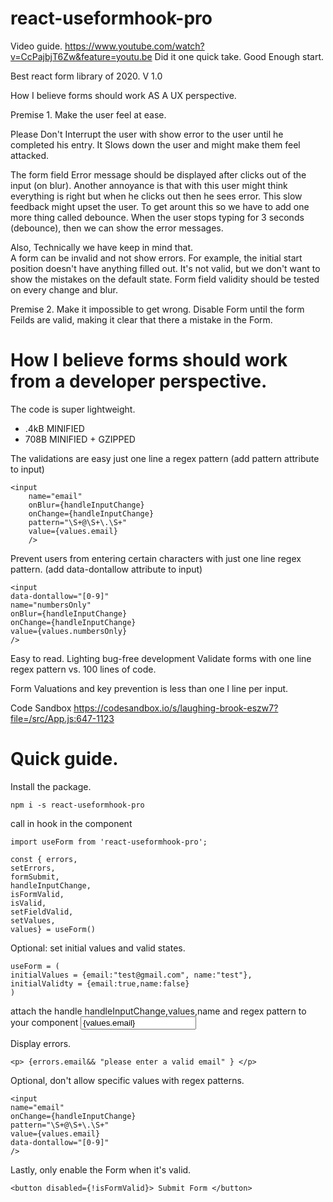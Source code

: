 


# react-useformhook-pro

Video guide. https://www.youtube.com/watch?v=CcPajbjT6Zw&feature=youtu.be
Did it one quick take. Good Enough start. 

Best react form library of 2020. V 1.0 

How I believe forms should work AS A UX perspective.  

Premise 1. Make the user feel at ease.

Please Don't Interrupt the user with show error to the user until he completed his entry. It Slows down the user and might make them feel attacked.  

The form field Error message should be displayed after clicks out of the input (on blur).
Another annoyance is that with this user might think everything is right but when he clicks out then he sees error. This slow feedback might upset the user. To get arount this  so we have to add one more thing called debounce.  When the user stops typing for 3 seconds (debounce), then we can show the error messages.  
 
Also, Technically  we have keep in mind that.  
A form can be invalid and not show errors. For example, the initial start position doesn't have anything filled out. It's not valid, but we don't want to show the mistakes on the default state. Form field validity should be tested on every change and blur.

Premise 2. Make it impossible to get wrong.
Disable Form until the form Feilds are valid, making it clear that there a mistake in the Form. 



# How I believe forms should work from a developer perspective. 

 The code is super lightweight. 

- .4kB MINIFIED 
- 708B MINIFIED + GZIPPED

The validations are easy just one line a regex pattern (add pattern attribute to input)

    <input
    	name="email"
    	onBlur={handleInputChange}
    	onChange={handleInputChange}
    	pattern="\S+@\S+\.\S+"
    	value={values.email}
    	/>

Prevent users from entering certain characters with just one line regex pattern. (add data-dontallow attribute to input)

    <input
    data-dontallow="[0-9]"
    name="numbersOnly"
    onBlur={handleInputChange}
    onChange={handleInputChange}
    value={values.numbersOnly}
    />

 Easy to read. Lighting bug-free development
 Validate forms with one line regex pattern vs. 100 lines of code.

Form Valuations and key prevention is less than one l line per input. 

Code Sandbox 
https://codesandbox.io/s/laughing-brook-eszw7?file=/src/App.js:647-1123

# Quick guide. 
Install the package.

    npm i -s react-useformhook-pro 
    


call in hook in the component

	import useForm from 'react-useformhook-pro';

	const { errors,
	setErrors,
	formSubmit,
	handleInputChange,
	isFormValid,
	isValid,
	setFieldValid,
	setValues,
	values} = useForm()

Optional: set initial values and valid states.  

	useForm = (
	initialValues = {email:"test@gmail.com", name:"test"},
	initialValidty = {email:true,name:false}
	)

attach the handle handleInputChange,values,name and regex pattern to your component
	<input
	name="email"
	onChange={handleInputChange}
	pattern="\S+@\S+\.\S+"
	value={values.email}
	/>

Display errors.

	<p> {errors.email&& "please enter a valid email" } </p>

Optional, don't allow specific values with regex patterns. 

	<input
	name="email"
	onChange={handleInputChange}
	pattern="\S+@\S+\.\S+"
	value={values.email}
	data-dontallow="[0-9]"
	/>


Lastly, only enable the Form when it's valid. 

	<button disabled={!isFormValid}> Submit Form </button>





